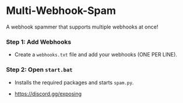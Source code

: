 # Multi-Webhook-Spam

A webhook spammer that supports multiple webhooks at once!

### Step 1: Add Webhooks
- Create a `webhooks.txt` file and add your webhooks (ONE PER LINE).

### Step 2: Open `start.bat`
- Installs the required packages and starts `spam.py`.

- https://discord.gg/exposing
